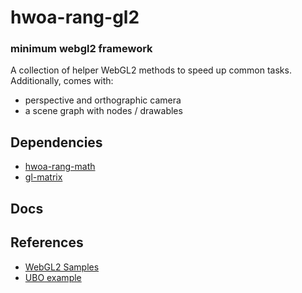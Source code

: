 # hwoa-rang-gl2

### minimum webgl2 framework

A collection of helper WebGL2 methods to speed up common tasks. Additionally, comes with:

- perspective and orthographic camera
- a scene graph with nodes / drawables

## Dependencies

- [hwoa-rang-math](https://github.com/gnikoloff/hwoa-rang-math)
- [gl-matrix](https://glmatrix.net/)

## Docs

## References

- [WebGL2 Samples](http://webglsamples.org/WebGL2Samples/)
- [UBO example](https://gist.github.com/jialiang/2880d4cc3364df117320e8cb324c2880)
